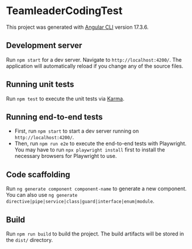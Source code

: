 # TeamleaderCodingTest

This project was generated with [Angular CLI](https://github.com/angular/angular-cli) version 17.3.6.

## Development server

Run `npm start` for a dev server. Navigate to `http://localhost:4200/`. The application will automatically reload if you change any of the source files.

## Running unit tests

Run `npm test` to execute the unit tests via [Karma](https://karma-runner.github.io).

## Running end-to-end tests

- First, run `npm start` to start a dev server running on `http://localhost:4200/`.
- Then, run `npm run e2e` to execute the end-to-end tests with Playwright. You may have to run `npx playwright install` first to install the necessary browsers for Playwright to use.

## Code scaffolding

Run `ng generate component component-name` to generate a new component. You can also use `ng generate directive|pipe|service|class|guard|interface|enum|module`.

## Build

Run `npm run build` to build the project. The build artifacts will be stored in the `dist/` directory.
